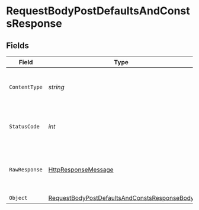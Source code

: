 # RequestBodyPostDefaultsAndConstsResponse


## Fields

| Field                                                                                                                   | Type                                                                                                                    | Required                                                                                                                | Description                                                                                                             |
| ----------------------------------------------------------------------------------------------------------------------- | ----------------------------------------------------------------------------------------------------------------------- | ----------------------------------------------------------------------------------------------------------------------- | ----------------------------------------------------------------------------------------------------------------------- |
| `ContentType`                                                                                                           | *string*                                                                                                                | :heavy_check_mark:                                                                                                      | HTTP response content type for this operation                                                                           |
| `StatusCode`                                                                                                            | *int*                                                                                                                   | :heavy_check_mark:                                                                                                      | HTTP response status code for this operation                                                                            |
| `RawResponse`                                                                                                           | [HttpResponseMessage](https://learn.microsoft.com/en-us/dotnet/api/system.net.http.httpresponsemessage?view=net-5.0)    | :heavy_minus_sign:                                                                                                      | Raw HTTP response; suitable for custom response parsing                                                                 |
| `Object`                                                                                                                | [RequestBodyPostDefaultsAndConstsResponseBody](../../Models/Operations/RequestBodyPostDefaultsAndConstsResponseBody.md) | :heavy_minus_sign:                                                                                                      | OK                                                                                                                      |